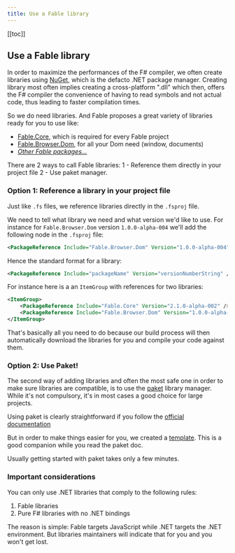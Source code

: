 ```yaml
---
title: Use a Fable library
---
```


[[toc]]

## Use a Fable library

In order to maximize the performances of the F# compiler, we often create libraries using [NuGet](https://www.nuget.org/), which is the defacto .NET package manager. Creating library most often implies creating a cross-platform ".dll" which then, offers the F# compiler the convenience of having to read symbols and not actual code, thus leading to faster compilation times.

So we do need libraries. And Fable proposes a great variety of libraries ready for you to use like:
- [Fable.Core](https://www.nuget.org/packages/Fable.Core/), which is required for every Fable project
- [Fable.Browser.Dom](https://www.nuget.org/packages/Fable.Browser.Dom/1.0.0-alpha-004), for all your Dom need (window, documents)
- [*Other Fable packages...*](https://www.nuget.org/packages?q=fable)

There are 2 ways to call Fable libraries:
1 - Reference them directly in your project file
2 - Use paket manager.

### Option 1: Reference a library in your project file

Just like `.fs` files, we reference libraries directly in the `.fsproj` file.

We need to tell what library we need and what version we'd like to use. For instance for `Fable.Browser.Dom` version `1.0.0-alpha-004` we'll add the following node in the `.fsproj` file:

```xml
<PackageReference Include="Fable.Browser.Dom" Version="1.0.0-alpha-004" />
```

Hence the standard format for a library:

```xml
<PackageReference Include="packageName" Version="versionNumberString" />
```

For instance here is a an `ItemGroup` with references for two libraries:

```xml
<ItemGroup>
    <PackageReference Include="Fable.Core" Version="2.1.0-alpha-002" />
    <PackageReference Include="Fable.Browser.Dom" Version="1.0.0-alpha-004" />
</ItemGroup>
```

That's basically all you need to do because our build process will then automatically download the libraries for you and compile your code against them.


### Option 2: Use Paket!

The second way of adding libraries and often the most safe one in order to make sure libraries are compatible, is to use  the [paket](https://fsprojects.github.io/Paket/) library manager. While it's not compulsory, it's in most cases a good choice for large projects.

Using paket is clearly straightforward if you follow the [official documentation](https://fsprojects.github.io/Paket/getting-started.html)

But in order to make things easier for you, we created a [template](https://github.com/fable-compiler/fable2-samples/tree/master/withpaket). This is a good companion while you read the paket doc.

Usually getting started with paket takes only a few minutes.

### Important considerations

You can only use .NET libraries that comply to the following rules:
1. Fable libraries
2. Pure F# libraries with no .NET bindings

The reason is simple: Fable targets JavaScript while .NET targets the .NET environment. But libraries maintainers will indicate that for you and you won't get lost.
